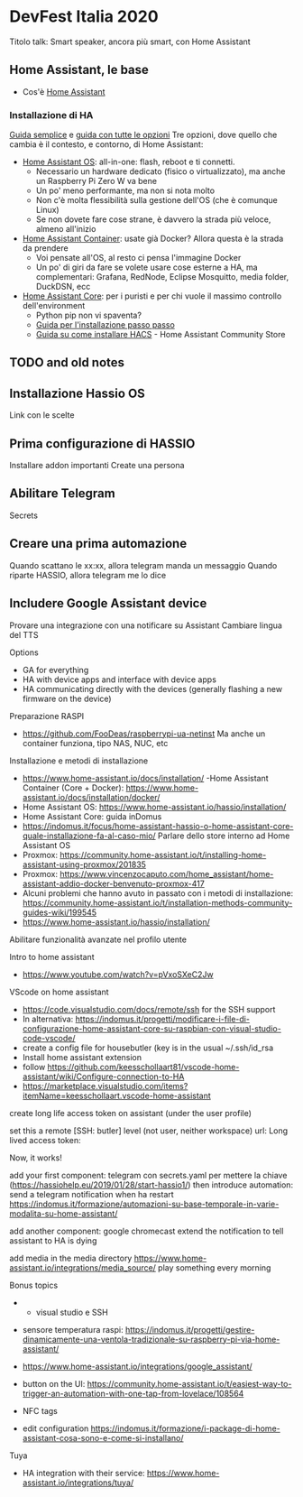 # DevFest Italia 2020

Titolo talk: Smart speaker, ancora più smart, con Home Assistant


## Home Assistant, le base
- Cos'è [Home Assistant](https://www.home-assistant.io/)

### Installazione di HA
[Guida semplice](https://www.home-assistant.io/getting-started/) e [guida con tutte le opzioni](https://www.home-assistant.io/docs/installation/)
Tre opzioni, dove quello che cambia è il contesto, e contorno, di Home Assistant:
- [Home Assistant OS](https://www.home-assistant.io/hassio/installation/): all-in-one: flash, reboot e ti connetti.
  - Necessario un hardware dedicato (fisico o virtualizzato), ma anche un Raspberry Pi Zero W va bene
  - Un po' meno performante, ma non si nota molto
  - Non c'è molta flessibilità sulla gestione dell'OS (che è comunque Linux)
  - Se non dovete fare cose strane, è davvero la strada più veloce, almeno all'inizio
- [Home Assistant Container](https://www.home-assistant.io/docs/installation/docker/): usate già Docker? Allora questa è la strada da prendere
  - Voi pensate all'OS, al resto ci pensa l'immagine Docker
  - Un po' di giri da fare se volete usare cose esterne a HA, ma complementari: Grafana, RedNode, Eclipse Mosquitto, media folder, DuckDSN, ecc
- [Home Assistant Core](https://www.home-assistant.io/docs/installation/raspberry-pi/): per i puristi e per chi vuole il massimo controllo dell'environment
  - Python pip non vi spaventa?
  - [Guida per l'installazione passo passo](https://indomus.it/guide/come-installare-e-configurare-home-assistant-su-un-raspberry-pi-gia-in-uso/)
  - [Guida su come installare HACS](https://indomus.it/guide/installare-hacs-home-assistant-community-store-sul-proprio-hub/) - Home Assistant Community Store




## TODO and old notes

## Installazione Hassio OS
Link con le scelte


## Prima configurazione di HASSIO
Installare addon importanti
Create una persona


## Abilitare Telegram
Secrets

## Creare una prima automazione
Quando scattano le xx:xx, allora telegram manda un messaggio
Quando riparte HASSIO, allora telegram me lo dice


## Includere Google Assistant device
Provare una integrazione con una notificare su Assistant
Cambiare lingua del TTS


Options
- GA for everything
- HA with device apps and interface with device apps
- HA communicating directly with the devices (generally flashing a new firmware on the device)

Preparazione RASPI
- https://github.com/FooDeas/raspberrypi-ua-netinst
Ma anche un container funziona, tipo NAS, NUC, etc


Installazione e metodi di installazione
- https://www.home-assistant.io/docs/installation/
-Home Assistant Container (Core + Docker): https://www.home-assistant.io/docs/installation/docker/
- Home Assistant OS: https://www.home-assistant.io/hassio/installation/
- Home Assistant Core: guida inDomus
- https://indomus.it/focus/home-assistant-hassio-o-home-assistant-core-quale-installazione-fa-al-caso-mio/
Parlare dello store interno ad Home Assistant OS
- Proxmox: https://community.home-assistant.io/t/installing-home-assistant-using-proxmox/201835
- Proxmox: https://www.vincenzocaputo.com/home_assistant/home-assistant-addio-docker-benvenuto-proxmox-417
- Alcuni problemi che hanno avuto in passato con i metodi di installazione: https://community.home-assistant.io/t/installation-methods-community-guides-wiki/199545
- https://www.home-assistant.io/hassio/installation/

Abilitare funzionalità avanzate nel profilo utente

Intro to home assistant
- https://www.youtube.com/watch?v=pVxoSXeC2Jw

VScode on home assistant

- https://code.visualstudio.com/docs/remote/ssh for the SSH support
- In alternativa: https://indomus.it/progetti/modificare-i-file-di-configurazione-home-assistant-core-su-raspbian-con-visual-studio-code-vscode/
- create a config file for housebutler (key is in the usual ~/.ssh/id_rsa
- Install home assistant extension
- follow https://github.com/keesschollaart81/vscode-home-assistant/wiki/Configure-connection-to-HA
- https://marketplace.visualstudio.com/items?itemName=keesschollaart.vscode-home-assistant

create long life access token on assistant (under the user profile)

set this a remote [SSH: butler] level (not user, neither workspace)
url: 
Long lived access token:

Now, it works!

add your first component: telegram
con secrets.yaml per mettere la chiave (https://hassiohelp.eu/2019/01/28/start-hassio1/)
then introduce automation: send a telegram notification when ha restart
https://indomus.it/formazione/automazioni-su-base-temporale-in-varie-modalita-su-home-assistant/


add another component: google chromecast
extend the notification to tell assistant to HA is dying

add media in the media directory
https://www.home-assistant.io/integrations/media_source/
play something every morning


Bonus topics
- - visual studio e SSH
- sensore temperatura raspi: https://indomus.it/progetti/gestire-dinamicamente-una-ventola-tradizionale-su-raspberry-pi-via-home-assistant/
- https://www.home-assistant.io/integrations/google_assistant/
- button on the UI: https://community.home-assistant.io/t/easiest-way-to-trigger-an-automation-with-one-tap-from-lovelace/108564
- NFC tags

- edit configuration
https://indomus.it/formazione/i-package-di-home-assistant-cosa-sono-e-come-si-installano/

Tuya
- HA integration with their service: https://www.home-assistant.io/integrations/tuya/
